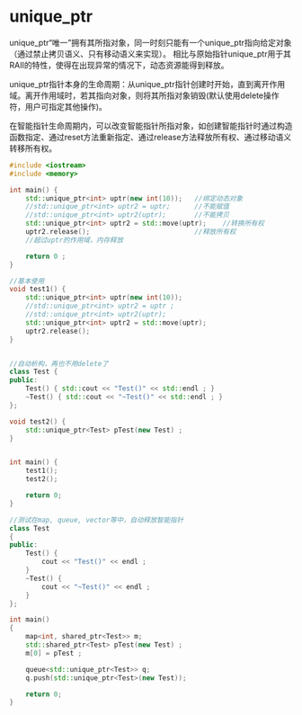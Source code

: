 # unique_ptr

unique_ptr“唯一”拥有其所指对象，同一时刻只能有一个unique_ptr指向给定对象（通过禁止拷贝语义、只有移动语义来实现）。
相比与原始指针unique_ptr用于其RAII的特性，使得在出现异常的情况下，动态资源能得到释放。

unique_ptr指针本身的生命周期：从unique_ptr指针创建时开始，直到离开作用域。离开作用域时，若其指向对象，则将其所指对象销毁(默认使用delete操作符，用户可指定其他操作)。

在智能指针生命周期内，可以改变智能指针所指对象，如创建智能指针时通过构造函数指定、通过reset方法重新指定、通过release方法释放所有权、通过移动语义转移所有权。

```c++
#include <iostream>
#include <memory>

int main() {
    std::unique_ptr<int> uptr(new int(10));   //绑定动态对象
    //std::unique_ptr<int> uptr2 = uptr;      //不能赋值
    //std::unique_ptr<int> uptr2(uptr);       //不能拷贝
    std::unique_ptr<int> uptr2 = std::move(uptr);    //转换所有权
    uptr2.release();                          //释放所有权
    //超过uptr的作用域，内存释放

    return 0 ;
}
```

```cpp
//基本使用
void test1() {
    std::unique_ptr<int> uptr(new int(10));
    //std::unique_ptr<int> uptr2 = uptr ;
    //std::unique_ptr<int> uptr2(uptr);
    std::unique_ptr<int> uptr2 = std::move(uptr);
    uptr2.release();
}


//自动析构，再也不用delete了
class Test {
public:
    Test() { std::cout << "Test()" << std::endl ; }
    ~Test() { std::cout << "~Test()" << std::endl ; }
};

void test2() {
    std::unique_ptr<Test> pTest(new Test) ;
}


int main() {
    test1();
    test2();

    return 0;
}
```

```cpp
//测试在map, queue, vector等中，自动释放智能指针
class Test
{
public:
    Test() {
        cout << "Test()" << endl ;
    }
    ~Test() {
        cout << "~Test()" << endl ;
    }
};

int main()
{
    map<int, shared_ptr<Test>> m;
    std::shared_ptr<Test> pTest(new Test) ;
    m[0] = pTest ;

    queue<std::unique_ptr<Test>> q;
    q.push(std::unique_ptr<Test>(new Test));

    return 0;
}
```
